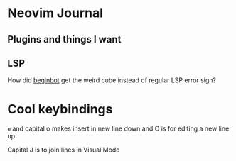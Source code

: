 # Neovim Journal

## Plugins and things I want

## LSP

How did [beginbot](https://twitch.tv/beginbot) get the weird cube instead of regular LSP error sign?

# Cool keybindings

`o` and capital o makes insert in new line down and O is for editing a new line up

Capital J is to join lines in Visual Mode
